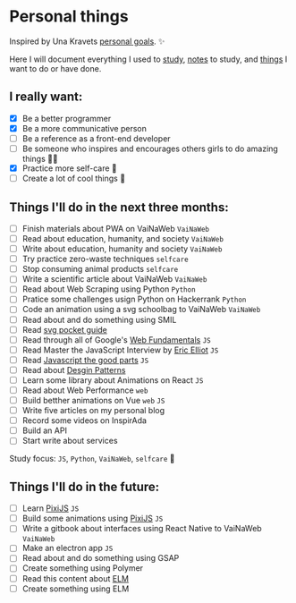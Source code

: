 # Personal things

Inspired by Una Kravets [personal goals](http://una.im/personal-goals-guide). :sparkles:

Here I will document everything I used to [study](/links), [notes](/notes) to study, and [things](/tasks) I want to do or have done.

## I really want:

- [x] Be a better programmer
- [x] Be a more communicative person
- [ ] Be a reference as a front-end developer
- [ ] Be someone who inspires and encourages others girls to do amazing things :sparkling_heart::sparkles:
- [x] Practice more self-care :tulip:
- [ ] Create a lot of cool things :whale:

## Things I'll do in the next three months:

- [ ] Finish materials about PWA on VaiNaWeb `VaiNaWeb`
- [ ] Read about education, humanity, and society `VaiNaWeb`
- [ ] Write about education, humanity and society `VaiNaWeb`
- [ ] Try practice zero-waste techniques `selfcare`
- [ ] Stop consuming animal products `selfcare`
- [ ] Write a scientific article about VaiNaWeb `VaiNaWeb`
- [ ] Read about Web Scraping using Python `Python`
- [ ] Pratice some challenges usign Python on Hackerrank `Python`
- [ ] Code an animation using a svg schoolbag to VaiNaWeb `VaiNaWeb`
- [ ] Read about and do something using SMIL
- [ ] Read [svg pocket guide](http://svgpocketguide.com/book/)
- [ ] Read through all of Google's [Web Fundamentals](https://developers.google.com/web/fundamentals/) `JS`
- [ ] Read Master the JavaScript Interview by [Eric Elliot](https://medium.com/@_ericelliott/latest) `JS`
- [ ] Read [Javascript the good parts](https://www.amazon.com.br/JavaScript-Good-Parts-Douglas-Crockford/dp/0596517742) `JS`
- [ ] Read about [Desgin Patterns](https://github.com/khaosdoctor/design-patterns-for-humans)
- [ ] Learn some library about Animations on React `JS`
- [ ] Read about Web Performance `web`
- [ ] Build betther animations on Vue `web` `JS`
- [ ] Write five articles on my personal blog
- [ ] Record some videos on InspirAda
- [ ] Build an API
- [ ] Start write about services

Study focus: `JS`, `Python`, `VaiNaWeb`, `selfcare` :rocket:

## Things I'll do in the future:

- [ ] Learn [PixiJS](http://www.pixijs.com/tutorials) `JS`
- [ ] Build some animations using [PixiJS](http://www.pixijs.com/tutorials) `JS`
- [ ] Write a gitbook about interfaces using React Native to VaiNaWeb `VaiNaWeb`
- [ ] Make an electron app `JS`
- [ ] Read about and do something using GSAP
- [ ] Create something using Polymer
- [ ] Read this content about [ELM](https://css-tricks.com/introduction-elm-architecture-build-first-application)
- [ ] Create something using ELM
